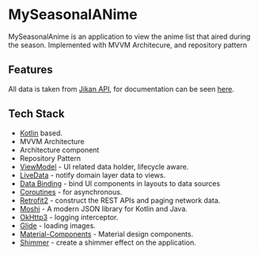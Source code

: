 # MySeasonalANime

MySeasonalAnime is an application to view the anime list that aired during the season. 
Implemented with MVVM Architecure, and repository pattern

## Features
All data is taken from [Jikan API](https://jikan.moe), for documentation can be seen [here](https://docs.api.jikan.moe/).

## Tech Stack
- [Kotlin](https://kotlinlang.org/)  based.
- MVVM Architecture
- Architecture component
- Repository Pattern
- [ViewModel](https://developer.android.com/topic/libraries/architecture/viewmodel) - UI related data holder, lifecycle aware.
- [LiveData](https://developer.android.com/topic/libraries/architecture/livedata) - notify domain layer data to views.
- [Data Binding](https://developer.android.com/topic/libraries/data-binding) - bind UI components in layouts to data sources
- [Coroutines](https://github.com/Kotlin/kotlinx.coroutines) - for asynchronous.
- [Retrofit2](https://github.com/square/retrofit)  - construct the REST APIs and paging network data.
- [Moshi](https://github.com/square/moshi) - A modern JSON library for Kotlin and Java.
- [OkHttp3](https://square.github.io/okhttp/) - logging interceptor.
- [Glide](https://github.com/bumptech/glide) - loading images.
- [Material-Components](https://github.com/material-components/material-components-android)  - Material design components.
- [Shimmer](https://facebook.github.io/shimmer-android/) - create a shimmer effect on the application.
